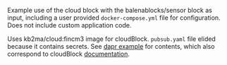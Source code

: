 Example use of the cloud block with the balenablocks/sensor block as input, including a user provided `docker-compose.yml` file for configuration. Does not include custom application code.

Uses kb2ma/cloud:fincm3 image for cloudBlock. `pubsub.yaml` file elided because it contains secrets. See [dapr example](https://docs.dapr.io/reference/components-reference/supported-bindings/gcppubsub/) for contents, which also correspond to cloudBlock [documentation](https://github.com/balena-io-playground/cloudBlock/blob/main/doc/GcpPubsubOutputVars.md).
